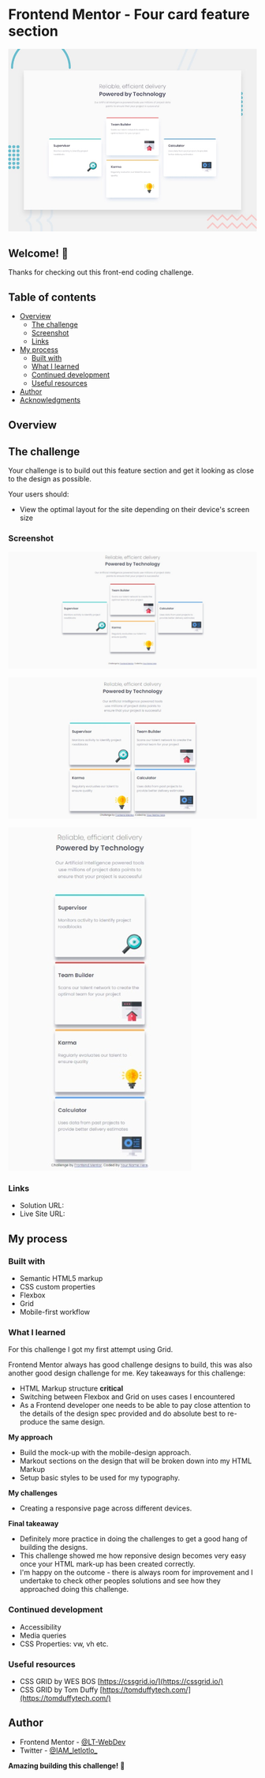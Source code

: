 # Frontend Mentor - Four card feature section

![Design preview for the Four card feature section coding challenge](./design/desktop-preview.jpg)

## Welcome! 👋

Thanks for checking out this front-end coding challenge.

## Table of contents

- [Overview](#overview)
  - [The challenge](#the-challenge)
  - [Screenshot](#screenshot)
  - [Links](#links)
- [My process](#my-process)
  - [Built with](#built-with)
  - [What I learned](#what-i-learned)
  - [Continued development](#continued-development)
  - [Useful resources](#useful-resources)
- [Author](#author)
- [Acknowledgments](#acknowledgments)

## Overview

## The challenge

Your challenge is to build out this feature section and get it looking as close to the design as possible.

Your users should:

- View the optimal layout for the site depending on their device's screen size

### Screenshot

![Complete solution for the Desktop version preview of the Four card feature component coding challenge](screenshots/desktop--version.jpeg)

![Complete solution for the Tablet version preview of the Four card feature component coding challenge](screenshots/tablet--version.jpeg)

![Complete solution for the Mobile version preview of the Four card feature component coding challenge](screenshots/mobile--version.jpeg)

### Links

- Solution URL: []()
- Live Site URL: []()

## My process

### Built with

- Semantic HTML5 markup
- CSS custom properties
- Flexbox
- Grid
- Mobile-first workflow


### What I learned

For this challenge I got my first attempt using Grid.

Frontend Mentor always has good challenge designs to build, this was also another good design challenge for me. Key takeaways for this challenge:
- HTML Markup structure **critical**
- Switching between Flexbox and Grid on uses cases I encountered
- As a Frontend developer one needs to be able to pay close attention to the details of the design spec provided and do absolute best to re-produce the same design.


**My approach**
- Build the mock-up with the mobile-design approach.
- Markout sections on the design that will be broken down into my HTML Markup
- Setup basic styles to be used for my typography.

**My challenges**
- Creating a responsive page across different devices. 

**Final takeaway**
- Definitely more practice in doing the challenges to get a good hang of building the designs.
- This challenge showed me how reponsive design becomes very easy once your HTML mark-up has been created correctly.
- I'm happy on the outcome - there is always room for improvement and I undertake to check other peoples solutions and see how they approached doing this challenge.

### Continued development

- Accessibility
- Media queries 
- CSS Properties: vw, vh etc.

### Useful resources

- CSS GRID by WES BOS [https://cssgrid.io/](https://cssgrid.io/)
- CSS GRID by Tom Duffy [https://tomduffytech.com/](https://tomduffytech.com/)

## Author

- Frontend Mentor - [@LT-WebDev](https://www.frontendmentor.io/profile/LT-WebDev)
- Twitter - [@IAM_letlotlo_](https://www.twitter.com/IAM_letlotlo_)


**Amazing building this challenge!** 🚀

